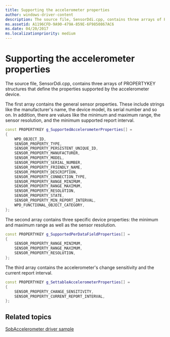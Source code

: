 ```yaml
---
title: Supporting the accelerometer properties
author: windows-driver-content
description: The source file, SensorDdi.cpp, contains three arrays of PROPERTYKEY structures that define the properties supported by the accelerometer device.
ms.assetid: A1196CFD-9A90-479A-859E-6F9850867AC6
ms.date: 04/20/2017
ms.localizationpriority: medium
---
```


# Supporting the accelerometer properties


The source file, SensorDdi.cpp, contains three arrays of PROPERTYKEY structures that define the properties supported by the accelerometer device.

The first array contains the general sensor properties. These include strings like the manufacturer's name, the device model, its serial number and so on. In addition, there are values like the minimum and maximum range, the sensor resolution, and the minimum supported report interval.

```cpp
const PROPERTYKEY g_SupportedAccelerometerProperties[] =
{
    WPD_OBJECT_ID,
    SENSOR_PROPERTY_TYPE,
    SENSOR_PROPERTY_PERSISTENT_UNIQUE_ID,
    SENSOR_PROPERTY_MANUFACTURER,
    SENSOR_PROPERTY_MODEL,
    SENSOR_PROPERTY_SERIAL_NUMBER,
    SENSOR_PROPERTY_FRIENDLY_NAME,
    SENSOR_PROPERTY_DESCRIPTION,
    SENSOR_PROPERTY_CONNECTION_TYPE,
    SENSOR_PROPERTY_RANGE_MINIMUM,
    SENSOR_PROPERTY_RANGE_MAXIMUM,
    SENSOR_PROPERTY_RESOLUTION,
    SENSOR_PROPERTY_STATE,
    SENSOR_PROPERTY_MIN_REPORT_INTERVAL,
    WPD_FUNCTIONAL_OBJECT_CATEGORY,
};
```

The second array contains three specific device properties: the minimum and maximum range as well as the sensor resolution.

```cpp
const PROPERTYKEY g_SupportedPerDataFieldProperties[] =
{
    SENSOR_PROPERTY_RANGE_MINIMUM,
    SENSOR_PROPERTY_RANGE_MAXIMUM,
    SENSOR_PROPERTY_RESOLUTION,
};
```

The third array contains the accelerometer's change sensitivity and the current report interval.

```cpp
const PROPERTYKEY g_SettableAccelerometerProperties[] =
{
    SENSOR_PROPERTY_CHANGE_SENSITIVITY,
    SENSOR_PROPERTY_CURRENT_REPORT_INTERVAL,
};
```

## Related topics
[SpbAccelerometer driver sample](spbaccelerometer-driver-sample.md)



